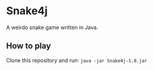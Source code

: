 # Snake4j
A weirdo snake game written in Java.

## How to play
Clone this repository and run:
`java -jar Snake4j-1.0.jar`

